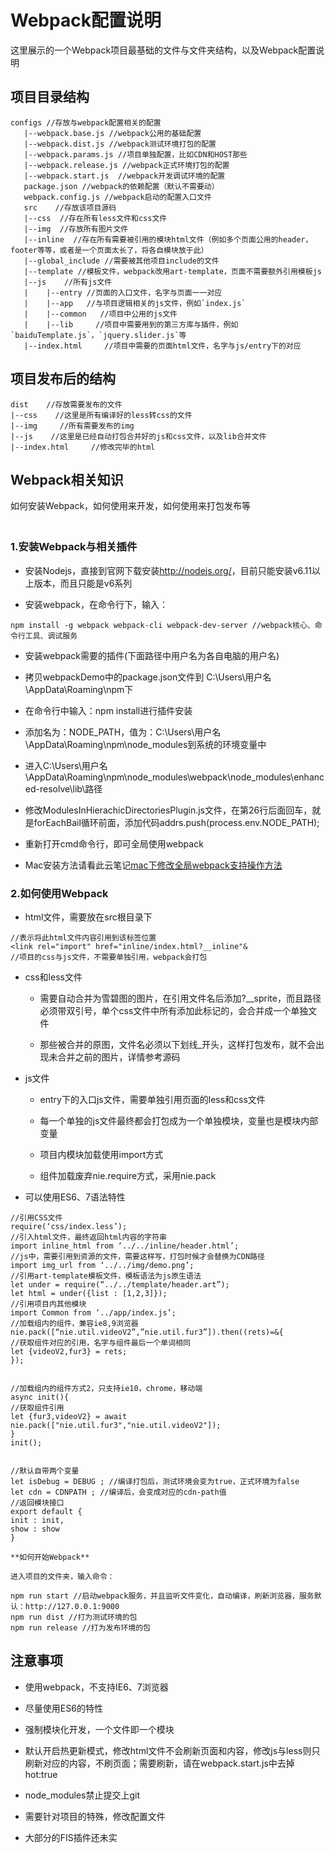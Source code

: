 # Webpack配置说明

这里展示的一个Webpack项目最基础的文件与文件夹结构，以及Webpack配置说明

## **项目目录结构**

```
configs //存放与webpack配置相关的配置
   |--webpack.base.js //webpack公用的基础配置
   |--webpack.dist.js //webpack测试环境打包的配置
   |--webpack.params.js //项目单独配置，比如CDN和HOST那些
   |--webpack.release.js //webpack正式环境打包的配置
   |--webpack.start.js  //webpack开发调试环境的配置
   package.json //webpack的依赖配置（默认不需要动）
   webpack.config.js //webpack启动的配置入口文件
   src    //存放该项目源码
   |--css  //存在所有less文件和css文件
   |--img  //存放所有图片文件
   |--inline  //存在所有需要被引用的模块html文件（例如多个页面公用的header，footer等等，或者是一个页面太长了，将各自模块放于此）
   |--global_include //需要被其他项目include的文件
   |--template //模板文件，webpack改用art-template，页面不需要额外引用模板js
   |--js    //所有js文件
   |    |--entry //页面的入口文件，名字与页面一一对应
   |    |--app   //与项目逻辑相关的js文件，例如`index.js`
   |    |--common   //项目中公用的js文件
   |    |--lib     //项目中需要用到的第三方库与插件，例如`baiduTemplate.js`，`jquery.slider.js`等
   |--index.html     //项目中需要的页面html文件，名字与js/entry下的对应
```

## **项目发布后的结构**

```
dist    //存放需要发布的文件
|--css    //这里是所有编译好的less转css的文件
|--img     //所有需要发布的img
|--js    //这里是已经自动打包合并好的js和css文件，以及lib合并文件
|--index.html     //修改完毕的html
```

## **Webpack相关知识**

如何安装Webpack，如何使用来开发，如何使用来打包发布等

### <br>1.安装Webpack与相关插件

-   安装Nodejs，直接到官网下载安装<http://nodejs.org/>，目前只能安装v6.11以上版本，而且只能是v6系列

-   安装webpack，在命令行下，输入：

```
npm install -g webpack webpack-cli webpack-dev-server //webpack核心、命令行工具、调试服务
```

-   安装webpack需要的插件(下面路径中用户名为各自电脑的用户名)

-   拷贝webpackDemo中的package.json文件到
    C:\\Users\\用户名\\AppData\\Roaming\\npm下

-   在命令行中输入：npm install进行插件安装

-   添加名为：NODE_PATH，值为：C:\\Users\\用户名\\AppData\\Roaming\\npm\\node_modules到系统的环境变量中

-   进入C:\\Users\\用户名\\AppData\\Roaming\\npm\\node_modules\\webpack\\node_modules\\enhanced-resolve\\lib\\路径

-   修改ModulesInHierachicDirectoriesPlugin.js文件，在第26行后面回车，就是forEachBail循环前面，添加代码addrs.push(process.env.NODE_PATH);

-   重新打开cmd命令行，即可全局使用webpack

-   Mac安装方法请看此云笔记[mac下修改全局webpack支持操作方法](http://res.nie.netease.com/comm/doc/tools/Mac%E8%AE%BE%E7%BD%AE%E5%85%A8%E5%B1%80Webpack.html)

### 2.如何使用Webpack

-   html文件，需要放在src根目录下

```
//表示将此html文件内容引用到该标签位置
<link rel="import" href="inline/index.html?__inline"&
//项目的css与js文件，不需要单独引用，webpack会打包
```

-   css和less文件

    -   需要自动合并为雪碧图的图片，在引用文件名后添加?__sprite，而且路径必须带双引号，单个css文件中所有添加此标记的，会合并成一个单独文件

    -   那些被合并的原图，文件名必须以下划线_开头，这样打包发布，就不会出现未合并之前的图片，详情参考源码

-   js文件

    -   entry下的入口js文件，需要单独引用页面的less和css文件

    -   每一个单独的js文件最终都会打包成为一个单独模块，变量也是模块内部变量

    -   项目内模块加载使用import方式

    -   组件加载废弃nie.require方式，采用nie.pack

-   可以使用ES6、7语法特性

```
//引用CSS文件
require(‘css/index.less’);
//引入html文件，最终返回html内容的字符串
import inline_html from ‘../../inline/header.html’;
//js中，需要引用到资源的文件，需要这样写，打包时候才会替换为CDN路径
import img_url from ‘../../img/demo.png’;
//引用art-template模板文件，模板语法为js原生语法
let under = require(“../../template/header.art”);
let html = under({list : [1,2,3]});
//引用项目内其他模块
import Common from ‘../app/index.js’;
//加载组内的组件，兼容ie8,9浏览器
nie.pack([“nie.util.videoV2”,”nie.util.fur3”]).then((rets)=&{
//获取组件对应的引用，名字与组件最后一个单词相同
let {videoV2,fur3} = rets;
});
 
 
//加载组内的组件方式2，只支持ie10，chrome，移动端
async init(){
//获取组件引用
let {fur3,videoV2} = await nie.pack(["nie.util.fur3","nie.util.videoV2"]);
}
init();
 
 
//默认自带两个变量
let isDebug = DEBUG ; //编译打包后，测试环境会变为true，正式环境为false
let cdn = CDNPATH ; //编译后，会变成对应的cdn-path值
//返回模块接口
export default {
init : init,
show : show
}
```

    **如何开始Webpack**

    进入项目的文件夹，输入命令：
    
```
npm run start //启动webpack服务，并且监听文件变化，自动编译，刷新浏览器，服务默认：http://127.0.0.1:9000
npm run dist //打为测试环境的包
npm run release //打为发布环境的包
```

## **注意事项**

-   使用webpack，不支持IE6、7浏览器

-   尽量使用ES6的特性

-   强制模块化开发，一个文件即一个模块

-   默认开启热更新模式，修改html文件不会刷新页面和内容，修改js与less则只刷新对应的内容，不刷页面；需要刷新，请在webpack.start.js中去掉hot:true

-   node_modules禁止提交上git

-   需要针对项目的特殊，修改配置文件

-   大部分的FIS插件还未实
